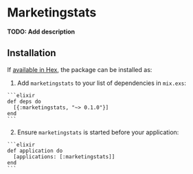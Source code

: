 # Marketingstats

**TODO: Add description**

## Installation

If [available in Hex](https://hex.pm/docs/publish), the package can be installed as:

  1. Add `marketingstats` to your list of dependencies in `mix.exs`:

    ```elixir
    def deps do
      [{:marketingstats, "~> 0.1.0"}]
    end
    ```

  2. Ensure `marketingstats` is started before your application:

    ```elixir
    def application do
      [applications: [:marketingstats]]
    end
    ```

